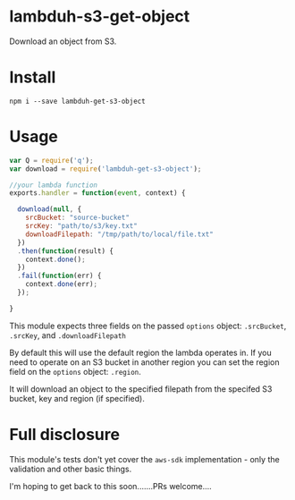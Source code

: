 # lambduh-s3-get-object
Download an object from S3.

# Install

```
npm i --save lambduh-get-s3-object
```

# Usage

```javascript
var Q = require('q');
var download = require('lambduh-get-s3-object');

//your lambda function
exports.handler = function(event, context) {

  download(null, {
    srcBucket: "source-bucket"
    srcKey: "path/to/s3/key.txt"
    downloadFilepath: "/tmp/path/to/local/file.txt"
  })
  .then(function(result) {
  	context.done();
  })
  .fail(function(err) {
  	context.done(err);
  });

}
```

This module expects three fields on the passed `options` object: `.srcBucket`, `.srcKey`, and `.downloadFilepath`

By default this will use the default region the lambda operates in.  If you need to operate on an S3 bucket in another region you can set the region field on the `options` object: `.region`.

It will download an object to the specified filepath from the specifed S3 bucket, key and region (if specified).

# Full disclosure

This module's tests don't yet cover the `aws-sdk` implementation - only the validation and other basic things.

I'm hoping to get back to this soon.......PRs welcome....
